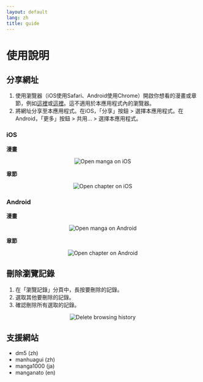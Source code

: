 ```yaml
---
layout: default
lang: zh
title: guide
---
```


# 使用說明

## 分享網址
1. 使用瀏覽器（iOS使用Safari、Android使用Chrome）開啟你想看的漫畫或章節，例如[這裡](https://tsuideni-works.github.io/manga.html)或[這裡](https://tsuideni-works.github.io/pages.html)。這不適用於本應用程式內的瀏覽器。
2. 將網址分享至本應用程式。在iOS，「分享」按鈕 > 選擇本應用程式。在Android，「更多」按鈕 > 共用... > 選擇本應用程式。

### iOS

**漫畫**

<p align="center">
  <img src="https://tsuideni-works.github.io/assets/img/openManga_ios.gif" alt="Open manga on iOS" />
</p>

**章節**

<p align="center">
  <img src="https://tsuideni-works.github.io/assets/img/openChapter_ios.gif" alt="Open chapter on iOS" />
</p>

### Android

**漫畫**

<p align="center">
  <img src="https://tsuideni-works.github.io/assets/img/openManga_android.gif" alt="Open manga on Android" />
</p>

**章節**

<p align="center">
  <img src="https://tsuideni-works.github.io/assets/img/openChapter_android.gif" alt="Open chapter on Android" />
</p>

## 刪除瀏覽記錄
1. 在「瀏覽記錄」分頁中，長按要刪除的記錄。
2. 選取其他要刪除的記錄。
3. 確認刪除所有選取的記錄。

<p align="center">
  <img src="https://tsuideni-works.github.io/assets/img/deleteHistory.gif" alt="Delete browsing history" />
</p>

## 支援網站
- dm5 (zh)
- manhuagui (zh)
- manga1000 (ja)
- manganato (en)
